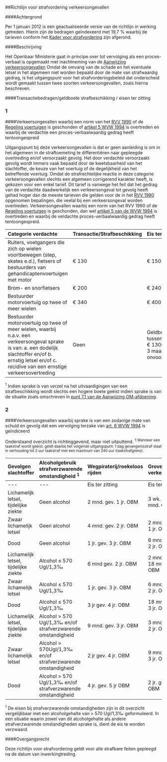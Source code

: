 <meta http-equiv='Content-Type' content='text/html; charset=utf-8' />

##Richtlijn voor strafvordering verkeersongevallen

####Achtergrond

Per 1 januari 2012 is een geactualiseerde versie van de richtlijn in werking getreden. Hierin zijn de bedragen geïndexeerd met 19,7 % waarbij de tarieven conform het [Kader voor strafvordering](../../../../../../beleidsregel/aanwijzing/kader/voor/strafvordering/BWBR0030577/README.md) zijn afgerond.    

####Beschrijving

Het Openbaar Ministerie gaat in principe over tot vervolging als een proces-verbaal is opgemaakt met inachtneming van de [Aanwijzing verkeersongevallen](../../../../../../beleidsregel/aanwijzing/verkeersongevallen/BWBR0026862/README.md) Omdat de omvang van de schade en het eventuele letsel in het algemeen niet worden bepaald door de mate van strafwaardig gedrag, is het uitgangspunt voor het strafvorderingsbeleid dat onderscheid wordt gemaakt tussen twee soorten verkeersongevallen, zoals hierna beschreven.    

####Transactiebedragen/geldboete strafbeschikking / eisen ter zitting

### 1  

####Verkeersongevallen waarbij een norm van het [RVV 1990](../../../../../../AMvB/reglement/verkeersregels/en/verkeerstekens/1990/(rvv/1990)/BWBR0004825/README.md) of de [Regeling voertuigen](../../../../../../ministeriele-regeling/regeling/voertuigen/BWBR0025798/README.md) is geschonden of [artikel 5 WVW 1994](../../../../../../wet/wegenverkeerswet/1994/BWBR0006622/README.md) is overtreden en waarbij de verdachte een proces-verbaalwaardig gedrag heeft tentoongespreid

Uitgangspunt bij deze verkeersongevallen is dat er geen aanleiding is om in het algemeen in de straftoemeting te differentiëren naar gepleegde overtreding en/of veroorzaakt gevolg. Het door verdachte veroorzaakt gevolg wordt immers vaak bepaald door de kwetsbaarheid van het slachtoffer, de keuze van het voertuig of de degelijkheid van het betreffende voertuig. Omdat de strafrechtelijke reactie in deze categorie verkeersongevallen slechts een algemeen corrigerend karakter heeft, is gekozen voor een enkel tarief. Dit tarief is vanwege het feit dat het gedrag van de verdachte daadwerkelijk een verkeersongeval tot gevolg heeft gehad hoger dan de meeste tarieven die gelden voor de in het [RVV 1990](../../../../../../AMvB/reglement/verkeersregels/en/verkeerstekens/1990/(rvv/1990)/BWBR0004825/README.md) opgenomen bepalingen, die veelal bij een verkeersongeval worden overtreden. Verkeersongevallen waarbij een norm van het RVV 1990 of de [Regeling voertuigen](../../../../../../ministeriele-regeling/regeling/voertuigen/BWBR0025798/README.md) is geschonden, dan wel [artikel 5 van de WVW 1994](../../../../../../wet/wegenverkeerswet/1994/BWBR0006622/README.md) is overtreden en waarbij de verdachte proces-verbaalwaardig gedrag heeft tentoongespreid.  

| Categorie verdachte  | Transactie/Strafbeschikking  | Eis ter zitting  |
|:---|:---|:---|
| Ruiters, voetgangers die zich op wielen voortbewegen  (step, skates e.d.), fietsers of bestuurders van gehandicaptenvoertuigen met motor  | € 130  | € 150  |
| Brom- en snorfietsers  | € 200  | € 240  |
| Bestuurder motorvoertuig op twee of meer wielen  | € 340  | € 400  |
| Bestuurder motorvoertuig op twee of meer wielen, waarbij n.a.v. een verkeersongeval sprake is van:  a. een dodelijk slachtoffer en/of  b. ernstig letsel en/of  c. recidive van een ernstige verkeersovertreding  | Geen  | Geldboete tussen € 650 en € 1300 en 1 tot 3 maanden OBM onvoorwaardelijk  |

<sup>1</sup> Indien sprake is van verzet na het uitvaardigingen van een strafbeschikking wordt slechts een hogere boete geëist indien sprake is van de situatie zoals omschreven in [punt 7.1 van de Aanwijzing OM-afdoening](../../../../../../beleidsregel/aanwijzing/om-afdoening/BWBR0030134/README.md).    
### 2  

####Verkeersongevallen waarbij sprake is van een zodanige mate van schuld en gevolg dat een vervolging terzake van [art. 6 WVW 1994](../../../../../../wet/wegenverkeerswet/1994/BWBR0006622/README.md) is geïndiceerd

Onderstaand overzicht is richtinggevend, maar niet uitputtend. <sup> 1  Wanneer een taakstraf wordt geëist, geldt daarbij het volgende uitgangspunt: 1 dag gevangenisstraf staat in verhouding tot 2 uur taakstraf met een maximum van 240 uur (taakstrafgrens).  </sup>  

| Gevolgen slachtoffer  | Alcoholgebruik strafverzwarende omstandigheid <sup>1</sup>  | Wegpiraterij/roekeloos rijden  | Grove verkeersfout  | Aanmerkelijke verkeersfout  |
|:---|:---|:---|:---|:---|
| --- | --- | Eis ter zitting  | Eis ter zitting  | Eis ter zitting  |
| Lichamelijk letsel, tijdelijke ziekte  | Geen alcohol  | 2 mnd. gev.  1 jr. OBM  | 3 wk. gev.  6 mnd. OBM  | € 1200  3 mnd OBM  |
| Zwaar lichamelijk letsel  | Geen alcohol  | 4 mnd. gev.  2 jr. OBM  | 2 mnd. gev.  1 jr. OBM  | 3 wk. gev.  6 mnd. OBM  |
| Dood  | Geen alcohol  | 1 jr. gev.  3 jr. OBM  | 6 mnd. gev.  2 jr. OBM  | 2 mnd. gev.  1 jr. OBM  |
| Lichamelijk letsel, tijdelijke ziekte  | Alcohol ≤ 570 Ugl/1,3‰  | 6 mnd gev.  2 jr. OBM  | 2 mnd. gev.  18 mnd. OBM  | 3 wk. gev.  9 mnd. OBM  |
| Zwaar lichamelijk letsel  | Alcohol ≤ 570 Ugl/1,3‰  | 1 jr. gev.  3 jr. OBM  | 6 mnd. gev.  2 jr. OBM  | 2 mnd gev.  18 mnd. OBM  |
| Dood  | Alcohol ≤ 570 Ugl/1,3‰  | 3 jr gev.  4 jr. OBM  | 18 mnd. gev.  3 jr. OBM  | 6 mnd. gev.  2 jr. OBM  |
| Lichamelijk letsel, tijdelijke ziekte  | Alcohol > 570 Ugl/1,3‰ en/of strafverzwarende omstandigheid  | 9 mnd. gev.  3 jr. OBM  | 3 mnd. gev.  2 jr. OBM  | 1 mnd. gev.  18 mnd. OBM  |
| Zwaar lichamelijk letsel  | Alcohol > 570Ugl/1,3‰ en/of strafverzwarende omstandigheid  | 2 jr gev.  4 jr. OBM  | 9 mnd. gev.  3 jr. OBM  | 3 mnd. gev.  2 jr. OBM  |
| Dood  | Alcohol > 570 Ugl/1,3‰ en/of strafverzwarende omstandigheid  | 4 jr. gev.  5 jr OBM  | 2 jr. gev.  4 jr. OBM  | 9 mnd. gev.  3 jr. OBM  |

<sup>1</sup> De eisen bij strafverzwarende omstandigheden zijn in dit overzicht vergelijkbaar met een alcoholgehalte van > 570 Ugl/1,3‰ geformuleerd. In een situatie waarin zowel van dit alcoholgehalte als andere strafverzwarende omstandigheden sprake is, dient de eis te worden verzwaard.     

####Overgangsrecht

Deze richtlijn voor strafvordering geldt voor alle strafbare feiten gepleegd na de datum van inwerkingtreding.     
